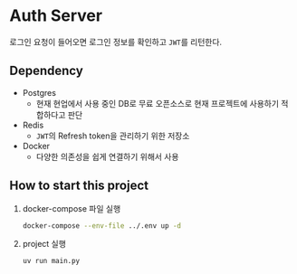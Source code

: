 # Auth Server

로그인 요청이 들어오면 로그인 정보를 확인하고 `JWT`를 리턴한다.

## Dependency
- Postgres  
  - 현재 현업에서 사용 중인 DB로 무료 오픈소스로 현재 프로젝트에 사용하기 적합하다고 판단
- Redis
  - `JWT`의 Refresh token을 관리하기 위한 저장소
- Docker
  - 다양한 의존성을 쉽게 연결하기 위해서 사용

## How to start this project

1. docker-compose 파일 실행

    ``` bash
    docker-compose --env-file ../.env up -d
    ```

2. project 실행

    ``` bash
    uv run main.py
    ```